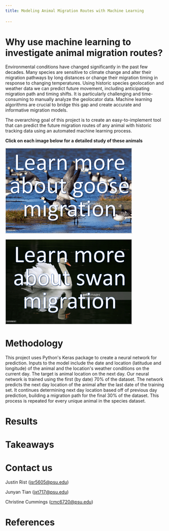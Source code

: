 ```yaml
---
title: Modeling Animal Migration Routes with Machine Learning

---
```


# Why use machine learning to investigate animal migration routes?
Environmental conditions have changed significantly in the past few decades. Many species are sensitive to climate change and alter their migration pathways by long distances or change their migration  timing in  response  to changing  temperatures. Using historic species geolocation and weather data we can predict future movement, including anticipating migration path and timing shifts. It  is  particularly  challenging  and  time-consuming  to  manually  analyze  the  geolocator  data. Machine  learning  algorithms are  crucial  to  bridge  this  gap  and create  accurate  and  informative migration models. 

The overarching goal of this project is to create an easy-to-implement tool that can predict the future migration routes of any animal with historic tracking data using an automated machine learning process. 

**Click on each image below for a detailed study of these animals**


[<img src="https://github.com/JSRist0028/animalmigration/blob/57e907a53538094c530b101bd2f4b9d25f7831d8/website/goose_thumbnail.PNG?raw=true" width="400" >](https://jsrist0028.github.io/animalmigration/website/barnaclegeese)


[<img src="https://github.com/JSRist0028/animalmigration/blob/57e907a53538094c530b101bd2f4b9d25f7831d8/website/swan_thumbnail.PNG?raw=true" width="400" >](https://jsrist0028.github.io/animalmigration/website/whale)


# Methodology 
This project uses Python's Keras package to create a neural network for prediction. Inputs to the model include the date and location (latitudue and longitude) of the animal and the location's weather conditions on the current day. The target is animal location on the next day. Our neural network is trained using the first (by date) 70% of the dataset. The network predicts the next day location of the animal after the last date of the training set. It continues determining next day location based off of previous day prediction, building a migration path for the final 30% of the dataset. This process is repeated for every unique animal in the species dataset.

# Results

# Takeaways

# Contact us
Justin Rist (<a href="jsr5605@psu.edu">jsr5605@psu.edu</a>)

Junyan Tian (<a href="jxt717@psu.edu">jxt717@psu.edu</a>)

Christine Cummings (<a href="cmc6720@psu.edu">cmc6720@psu.edu</a>)

# References
